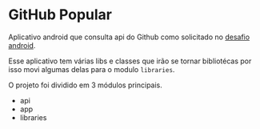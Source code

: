 # GitHub Popular
Aplicativo android que consulta api do Github como solicitado no [desafio android](https://bitbucket.org/suporte_concrete/desafio-android).

Esse aplicativo tem várias libs e classes que irão se tornar bibliotécas
por isso movi algumas delas para o modulo `libraries`.

O projeto foi dividido em 3 módulos principais.
* api
* app
* libraries

